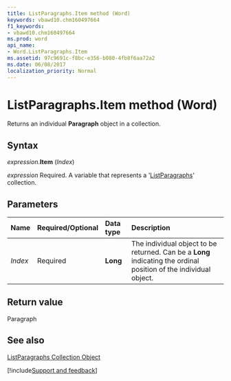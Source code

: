 ```yaml
---
title: ListParagraphs.Item method (Word)
keywords: vbawd10.chm160497664
f1_keywords:
- vbawd10.chm160497664
ms.prod: word
api_name:
- Word.ListParagraphs.Item
ms.assetid: 97c9691c-f8bc-e356-b080-4fb8f6aa72a2
ms.date: 06/08/2017
localization_priority: Normal
---
```



# ListParagraphs.Item method (Word)

Returns an individual  **Paragraph** object in a collection.


## Syntax

_expression_.**Item** (_Index_)

_expression_ Required. A variable that represents a '[ListParagraphs](Word.listparagraphs.md)' collection.


## Parameters



|Name|Required/Optional|Data type|Description|
|:-----|:-----|:-----|:-----|
| _Index_|Required| **Long**|The individual object to be returned. Can be a  **Long** indicating the ordinal position of the individual object.|

## Return value

Paragraph


## See also


[ListParagraphs Collection Object](Word.listparagraphs.md)

[!include[Support and feedback](~/includes/feedback-boilerplate.md)]